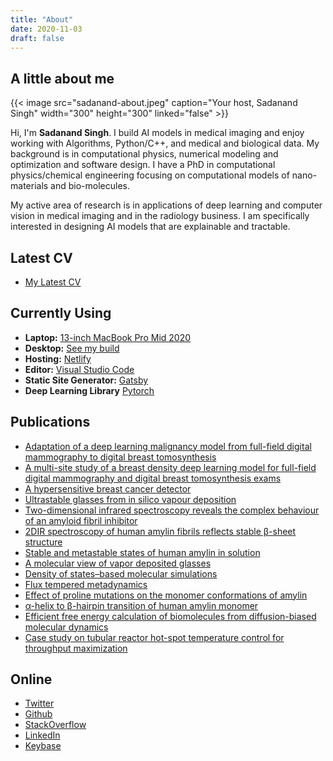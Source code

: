 ```yaml
---
title: "About"
date: 2020-11-03
draft: false
---
```


## A little about me

{{< image src="sadanand-about.jpeg" caption="Your host, Sadanand Singh" width="300" height="300" linked="false" >}}

Hi, I'm **Sadanand Singh**. I build AI models in medical imaging and enjoy working with Algorithms,
Python/C++, and medical and biological data. My background is in computational physics, numerical
modeling and optimization and software design. I have a PhD in computational physics/chemical
engineering focusing on computational models of nano-materials and bio-molecules.


My active area of research is in applications of deep learning and computer vision in medical
imaging and in the radiology business. I am specifically interested in designing AI models that are explainable and
tractable.

## Latest CV

- [My Latest CV](/resume)

## Currently Using

- **Laptop:** [13-inch MacBook Pro Mid 2020](https://www.apple.com/shop/buy-mac/macbook-pro/13-inch-space-gray-2.0ghz-quad-core-processor-with-turbo-boost-up-to-3.8ghz-512gb#)
- **Desktop:** [See my build](/mydlsetup/#workstation-hadware)
- **Hosting:** [Netlify](https://netlify.com)
- **Editor:** [Visual Studio Code](https://code.visualstudio.com/)
- **Static Site Generator:** [Gatsby](https://gatsbyjs.org)
- **Deep Learning Library** [Pytorch](https://pytorch.org)

## Publications

- [Adaptation of a deep learning malignancy model from full-field digital mammography to digital breast tomosynthesis](https://spie.org/MI/conferencedetails/computer-aided-diagnosis#session-1)
- [A multi-site study of a breast density deep learning model for full-field digital mammography and digital breast tomosynthesis exams](https://arxiv.org/abs/2001.08383)
- [A hypersensitive breast cancer detector](https://spie.org/MI/conferencedetails/computer-aided-diagnosis#session-1)
- [Ultrastable glasses from in silico vapour deposition](https://www.nature.com/articles/nmat3521)
- [Two-dimensional infrared spectroscopy reveals the complex behaviour of an amyloid fibril inhibitor](https://www.nature.com/articles/nchem.1293)
- [2DIR spectroscopy of human amylin fibrils reflects stable β-sheet structure](https://pubs.acs.org/doi/abs/10.1021/ja204035k)
- [Stable and metastable states of human amylin in solution](https://www.sciencedirect.com/science/article/pii/S0006349510008593)
- [A molecular view of vapor deposited glasses](https://aip.scitation.org/doi/abs/10.1063/1.3586805)
- [Density of states–based molecular simulations](https://www.annualreviews.org/doi/abs/10.1146/annurev-chembioeng-062011-081032)
- [Flux tempered metadynamics](https://link.springer.com/article/10.1007/s10955-011-0301-0)
- [Effect of proline mutations on the monomer conformations of amylin](https://www.sciencedirect.com/science/article/pii/S0006349513008473)
- [α-helix to β-hairpin transition of human amylin monomer](https://aip.scitation.org/doi/abs/10.1063/1.4798460)
- [Efficient free energy calculation of biomolecules from diffusion-biased molecular dynamics](https://pubs.acs.org/doi/abs/10.1021/ct3003755)
- [Case study on tubular reactor hot-spot temperature control for throughput maximization](https://pubs.acs.org/doi/abs/10.1021/ie071287c)

## Online

<ul class="about__social">
    <li><a href="https://twitter.com/reckoningdev"><i class="fab fa-twitter"></i>  Twitter</a></li>
    <li><a href="https://github.com/sadanand-singh"><i class="fab fa-github"></i> Github</a></li>
    <li><a href="https://stackoverflow.com/users/13244305/reckoningdev"><i class="fab fa-stack-overflow"></i> StackOverflow</a></li>
    <li><a href="https://www.linkedin.com/in/sadanandsingh/"><i class="fab fa-linkedin"></i> LinkedIn</a></li>
    <li><a href="https://keybase.io/reckoningdev"><i class="fab fa-keybase"></i> Keybase</a></li>
</ul>
